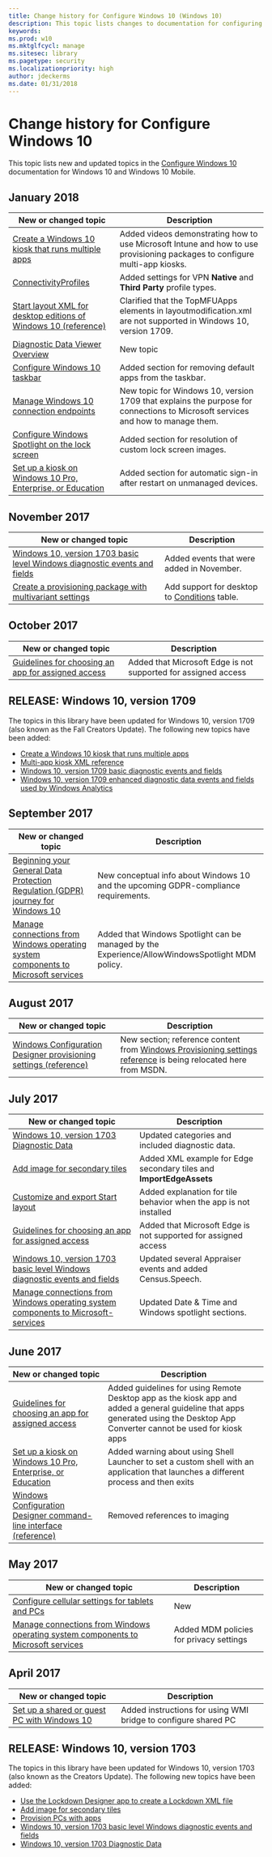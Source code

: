 ```yaml
---
title: Change history for Configure Windows 10 (Windows 10)
description: This topic lists changes to documentation for configuring Windows 10.
keywords: 
ms.prod: w10
ms.mktglfcycl: manage
ms.sitesec: library
ms.pagetype: security
ms.localizationpriority: high
author: jdeckerms
ms.date: 01/31/2018
---
```


# Change history for Configure Windows 10

This topic lists new and updated topics in the [Configure Windows 10](index.md) documentation for Windows 10 and Windows 10 Mobile.

## January 2018

New or changed topic | Description
--- | ---
[Create a Windows 10 kiosk that runs multiple apps](lock-down-windows-10-to-specific-apps.md) | Added videos demonstrating how to use Microsoft Intune and how to use provisioning packages to configure multi-app kiosks.
[ConnectivityProfiles](wcd/wcd-connectivityprofiles.md) | Added settings for VPN **Native** and **Third Party** profile types.
[Start layout XML for desktop editions of Windows 10 (reference)](start-layout-xml-desktop.md) | Clarified that the TopMFUApps elements in layoutmodification.xml are not supported in Windows 10, version 1709.
| [Diagnostic Data Viewer Overview](diagnostic-data-viewer-overview.md) | New topic |
[Configure Windows 10 taskbar](configure-windows-10-taskbar.md) | Added section for removing default apps from the taskbar.
[Manage Windows 10 connection endpoints](manage-windows-endpoints-version-1709.md) | New topic for Windows 10, version 1709 that explains the purpose for connections to Microsoft services and how to manage them.  
[Configure Windows Spotlight on the lock screen](windows-spotlight.md) | Added section for resolution of custom lock screen images.
[Set up a kiosk on Windows 10 Pro, Enterprise, or Education](set-up-a-kiosk-for-windows-10-for-desktop-editions.md) | Added section for automatic sign-in after restart on unmanaged devices.


## November 2017

New or changed topic | Description
--- | ---
|[Windows 10, version 1703 basic level Windows diagnostic events and fields](basic-level-windows-diagnostic-events-and-fields-1703.md)| Added events that were added in November. |
[Create a provisioning package with multivariant settings](provisioning-packages/provisioning-multivariant.md) | Add support for desktop to [Conditions](provisioning-packages/provisioning-multivariant.md#conditions) table.

## October 2017

New or changed topic | Description
--- | ---
[Guidelines for choosing an app for assigned access](guidelines-for-assigned-access-app.md) | Added that Microsoft Edge is not supported for assigned access | Removed **Guidelines for using Remote Desktop app**; the behavior for Remote Desktop has changed so that it's no longer necessary to turn off **Start connections in full screen** for assigned access.


## RELEASE: Windows 10, version 1709

The topics in this library have been updated for Windows 10, version 1709 (also known as the Fall Creators Update). The following new topics have been added:

- [Create a Windows 10 kiosk that runs multiple apps](lock-down-windows-10-to-specific-apps.md)
- [Multi-app kiosk XML reference](multi-app-kiosk-xml.md)
- [Windows 10, version 1709 basic diagnostic events and fields](basic-level-windows-diagnostic-events-and-fields.md)
- [Windows 10, version 1709 enhanced diagnostic data events and fields used by Windows Analytics](enhanced-diagnostic-data-windows-analytics-events-and-fields.md)


## September 2017
|New or changed topic | Description|
|--- | ---|
|[Beginning your General Data Protection Regulation (GDPR) journey for Windows 10](gdpr-win10-whitepaper.md)|New conceptual info about Windows 10 and the upcoming GDPR-compliance requirements.|
|[Manage connections from Windows operating system components to Microsoft services](manage-connections-from-windows-operating-system-components-to-microsoft-services.md) | Added that Windows Spotlight can be managed by the Experience/AllowWindowsSpotlight MDM policy. |



## August 2017

|New or changed topic | Description|
|--- | ---|
|[Windows Configuration Designer provisioning settings (reference)](wcd/wcd.md) | New section; reference content from [Windows Provisioning settings reference](https://msdn.microsoft.com/library/windows/hardware/dn965990.aspx) is being relocated here from MSDN. |


## July 2017
| New or changed topic | Description |
| --- | --- |
|[Windows 10, version 1703 Diagnostic Data](windows-diagnostic-data-1703.md)|Updated categories and included diagnostic data.|
|[Add image for secondary tiles](start-secondary-tiles.md) | Added XML example for Edge secondary tiles and **ImportEdgeAssets** |
|[Customize and export Start layout](customize-and-export-start-layout.md) | Added explanation for tile behavior when the app is not installed |
|[Guidelines for choosing an app for assigned access](guidelines-for-assigned-access-app.md) | Added that Microsoft Edge is not supported for assigned access |
|[Windows 10, version 1703 basic level Windows diagnostic events and fields](basic-level-windows-diagnostic-events-and-fields-1703.md)|Updated several Appraiser events and added Census.Speech. |
|[Manage connections from Windows operating system components to Microsoft-services](manage-connections-from-windows-operating-system-components-to-microsoft-services.md) | Updated Date & Time and Windows spotlight sections. |

## June 2017

| New or changed topic | Description |
| --- | --- |
| [Guidelines for choosing an app for assigned access](guidelines-for-assigned-access-app.md) | Added guidelines for using Remote Desktop app as the kiosk app and added a general guideline that apps generated using the Desktop App Converter cannot be used for kiosk apps |
| [Set up a kiosk on Windows 10 Pro, Enterprise, or Education](set-up-a-kiosk-for-windows-10-for-desktop-editions.md) | Added warning about using Shell Launcher to set a custom shell with an application that launches a different process and then exits |
| [Windows Configuration Designer command-line interface (reference)](provisioning-packages/provisioning-command-line.md) | Removed references to imaging |

## May 2017

| New or changed topic | Description |
| --- | --- |
| [Configure cellular settings for tablets and PCs](provisioning-apn.md) | New |
| [ Manage connections from Windows operating system components to Microsoft services](manage-connections-from-windows-operating-system-components-to-microsoft-services.md) | Added MDM policies for privacy settings |


## April 2017

| New or changed topic | Description |
| --- | --- |
| [Set up a shared or guest PC with Windows 10](set-up-shared-or-guest-pc.md) | Added instructions for using WMI bridge to configure shared PC |



## RELEASE: Windows 10, version 1703

The topics in this library have been updated for Windows 10, version 1703 (also known as the Creators Update). The following new topics have been added:

- [Use the Lockdown Designer app to create a Lockdown XML file](mobile-devices/mobile-lockdown-designer.md)
- [Add image for secondary tiles](start-secondary-tiles.md)
- [Provision PCs with apps](provisioning-packages/provision-pcs-with-apps.md)
- [Windows 10, version 1703 basic level Windows diagnostic events and fields](basic-level-windows-diagnostic-events-and-fields-1703.md)
- [Windows 10, version 1703 Diagnostic Data](windows-diagnostic-data-1703.md)